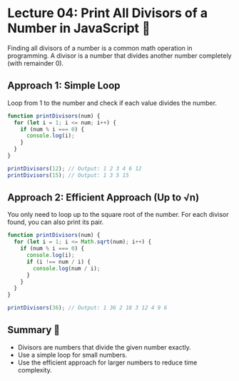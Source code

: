 # Lecture 04: Print All Divisors of a Number in JavaScript 🧮

Finding all divisors of a number is a common math operation in programming. A divisor is a number that divides another number completely (with remainder 0).

## Approach 1: Simple Loop

Loop from 1 to the number and check if each value divides the number.

```javascript
function printDivisors(num) {
  for (let i = 1; i <= num; i++) {
    if (num % i === 0) {
      console.log(i);
    }
  }
}

printDivisors(12); // Output: 1 2 3 4 6 12
printDivisors(15); // Output: 1 3 5 15
```

## Approach 2: Efficient Approach (Up to √n)

You only need to loop up to the square root of the number. For each divisor found, you can also print its pair.

```javascript
function printDivisors(num) {
  for (let i = 1; i <= Math.sqrt(num); i++) {
    if (num % i === 0) {
      console.log(i);
      if (i !== num / i) {
        console.log(num / i);
      }
    }
  }
}

printDivisors(36); // Output: 1 36 2 18 3 12 4 9 6
```

## Summary 🎉

- Divisors are numbers that divide the given number exactly.
- Use a simple loop for small numbers.
- Use the efficient approach for larger numbers to reduce time complexity.